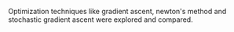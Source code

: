 Optimization techniques like gradient ascent, newton's method and stochastic gradient ascent were explored and compared.
